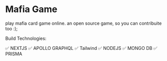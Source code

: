 # Mafia Game

play mafia card game online.
an open source game, so you can contribuite too :);

Build Technologies:

✅ NEXTJS
✅ APOLLO GRAPHQL
✅ Tailwind
✅ NODEJS
✅ MONGO DB
✅ PRISMA


